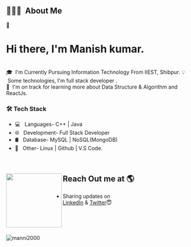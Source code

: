 


## 👨🏻‍💻 &nbsp;About Me


👨 &nbsp; <h1> Hi there, I'm Manish kumar.</h1>  
🎓 &nbsp;I'm Currently Pursuing Information Technology From IIEST, Shibpur.
💡 &nbsp;Some technologies, I'm full stack developer .<br>
🌱 &nbsp;I'm on track for learning more about Data Structure & Algorithm and ReactJs.

<h3>🛠 Tech Stack</h3>

- 💻 &nbsp; Languages- C++ | Java
- 🌐 &nbsp; Development- Full Stack Developer
- 🛢 &nbsp; Database- MySQL | NoSQL(MongoDB)
- 🔧 &nbsp; Other- Linux | Github | V.S Code.

<br>

## Reach Out me at 🌎 <a href="https://www.linkedin.com/in/manish-kr-mandal/"><img align="left" width="150" height="146" src="https://cdn.dribbble.com/users/1876781/screenshots/6169542/web_character.gif?raw=true"></a>
- Sharing updates on <br><a href="https://www.linkedin.com/in/manish-kr-mandal/">LinkedIn</a> & <a href="https://twitter.com/Manishkr_Mandal">Twitter</a>😇
</br>
</br>

<br>
<p>&nbsp;<img align="left" src="https://github-readme-stats.vercel.app/api?username=manni2000&show_icons=true&locale=en" alt="manni2000" /></p>
